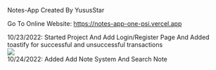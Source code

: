 Notes-App Created By YususStar

Go To Online Website: https://notes-app-one-psi.vercel.app

10/23/2022: Started Project And Add Login/Register Page And Added toastify for successful and unsuccessful transactions <br/>
<img src="https://user-images.githubusercontent.com/35040146/100596753-851b5e00-3322-11eb-9073-1a50e5adcb53.png"/>
<br/>
10/24/2022: Added Add Note System And Search Note
